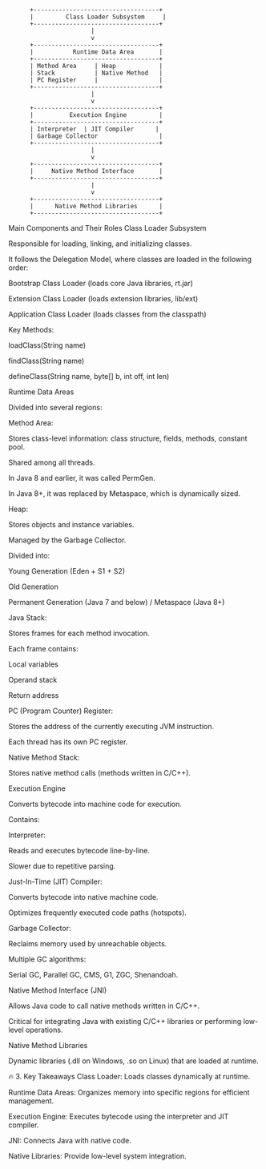           +-----------------------------------+
          |         Class Loader Subsystem     |
          +-----------------------------------+
                           |
                           v
          +-----------------------------------+
          |           Runtime Data Area       |
          +-----------------------------------+
          | Method Area     | Heap            |
          | Stack           | Native Method   |
          | PC Register     |                 |
          +-----------------------------------+
                           |
                           v
          +-----------------------------------+
          |          Execution Engine         |
          +-----------------------------------+
          | Interpreter  | JIT Compiler      |
          | Garbage Collector                 |
          +-----------------------------------+
                           |
                           v
          +-----------------------------------+
          |     Native Method Interface       |
          +-----------------------------------+
                           |
                           v
          +-----------------------------------+
          |      Native Method Libraries      |
          +-----------------------------------+

Main Components and Their Roles
Class Loader Subsystem

Responsible for loading, linking, and initializing classes.

It follows the Delegation Model, where classes are loaded in the following order:

Bootstrap Class Loader (loads core Java libraries, rt.jar)

Extension Class Loader (loads extension libraries, lib/ext)

Application Class Loader (loads classes from the classpath)

Key Methods:

loadClass(String name)

findClass(String name)

defineClass(String name, byte[] b, int off, int len)

Runtime Data Areas

Divided into several regions:

Method Area:

Stores class-level information: class structure, fields, methods, constant pool.

Shared among all threads.

In Java 8 and earlier, it was called PermGen.

In Java 8+, it was replaced by Metaspace, which is dynamically sized.

Heap:

Stores objects and instance variables.

Managed by the Garbage Collector.

Divided into:

Young Generation (Eden + S1 + S2)

Old Generation

Permanent Generation (Java 7 and below) / Metaspace (Java 8+)

Java Stack:

Stores frames for each method invocation.

Each frame contains:

Local variables

Operand stack

Return address

PC (Program Counter) Register:

Stores the address of the currently executing JVM instruction.

Each thread has its own PC register.

Native Method Stack:

Stores native method calls (methods written in C/C++).

Execution Engine

Converts bytecode into machine code for execution.

Contains:

Interpreter:

Reads and executes bytecode line-by-line.

Slower due to repetitive parsing.

Just-In-Time (JIT) Compiler:

Converts bytecode into native machine code.

Optimizes frequently executed code paths (hotspots).

Garbage Collector:

Reclaims memory used by unreachable objects.

Multiple GC algorithms:

Serial GC, Parallel GC, CMS, G1, ZGC, Shenandoah.

Native Method Interface (JNI)

Allows Java code to call native methods written in C/C++.

Critical for integrating Java with existing C/C++ libraries or performing low-level operations.

Native Method Libraries

Dynamic libraries (.dll on Windows, .so on Linux) that are loaded at runtime.

🔥 3. Key Takeaways
Class Loader: Loads classes dynamically at runtime.

Runtime Data Areas: Organizes memory into specific regions for efficient management.

Execution Engine: Executes bytecode using the interpreter and JIT compiler.

JNI: Connects Java with native code.

Native Libraries: Provide low-level system integration.
